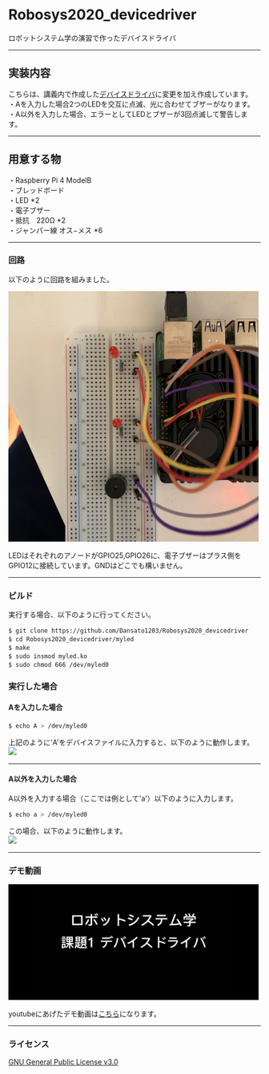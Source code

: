 # Robosys2020_devicedriver

ロボットシステム学の演習で作ったデバイスドライバ  
  
---

## 実装内容  
  
こちらは、講義内で作成した[デバイスドライバ](https://github.com/ryuichiueda/robosys_device_drivers/blob/master/myled.c)に変更を加え作成しています。  
・Aを入力した場合2つのLEDを交互に点滅、光に合わせてブザーがなります。  
・A以外を入力した場合、エラーとしてLEDとブザーが3回点滅して警告します。  
  
---
  
## 用意する物
  
・Raspberry Pi 4 ModelB  
・ブレッドボード  
・LED *2  
・電子ブザー  
・抵抗　220Ω *2  
・ジャンパー線 オス−メス *6  
  
---
  
### 回路
  
以下のように回路を組みました。  

<img src= https://github.com/Dansato1203/images/blob/master/device_driver/13118597806544.jpg width=500px />  
  
LEDはそれぞれのアノードがGPIO25,GPIO26に、電子ブザーはプラス側をGPIO12に接続しています。GNDはどこでも構いません。  
  
---
  
### ビルド
  
実行する場合、以下のように行ってください。  
```sh
$ git clone https://github.com/Dansato1203/Robosys2020_devicedriver  
$ cd Robosys2020_devicedriver/myled  
$ make  
$ sudo insmod myled.ko  
$ sudo chmod 666 /dev/myled0  
```
  
### 実行した場合  
#### Aを入力した場合  
  
```sh
$ echo A > /dev/myled0  
```

上記のように'A'をデバイスファイルに入力すると、以下のように動作します。
<img src= https://github.com/Dansato1203/images/blob/master/device_driver/demo1.gif width=500px />
  
---

#### A以外を入力した場合

A以外を入力する場合（ここでは例として'a'）以下のように入力します。
```sh
$ echo a > /dev/myled0
```
  
この場合、以下のように動作します。  
<img src= https://github.com/Dansato1203/images/blob/master/device_driver/demo1.gif width=500px />  
  
---
  
### デモ動画  
  
<img src= https://github.com/Dansato1203/images/blob/master/device_driver/IMG_3674.PNG width=500px />
  
youtubeにあげたデモ動画は[こちら](https://www.youtube.com/watch?v=sgbnUssXj0Q)になります。
  
---
  
### ライセンス
[GNU General Public License v3.0](https://github.com/Dansato1203/Robosys2020_devicedriver/blob/master/COPYING)  

